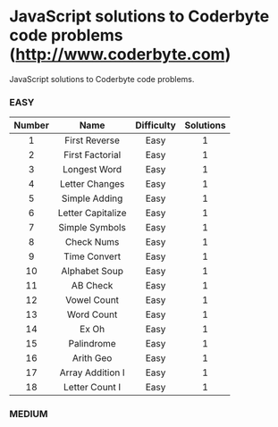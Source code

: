 # JavaScript solutions to Coderbyte code problems (http://www.coderbyte.com)

JavaScript solutions to Coderbyte code problems.  

### EASY

| Number |   Name             | Difficulty | Solutions |
|:------:|:------------------:|:----------:|:---------:|
|    1   | First Reverse      |   Easy     |     1     |
|    2   | First Factorial    |   Easy     |     1     |
|    3   | Longest Word       |   Easy     |     1     |
|    4   | Letter Changes     |   Easy     |     1     |
|    5   | Simple Adding      |   Easy     |     1     |
|    6   | Letter Capitalize  |   Easy     |     1     |
|    7   | Simple Symbols     |   Easy     |     1     |
|    8   | Check Nums         |   Easy     |     1     |
|    9   | Time Convert       |   Easy     |     1     |
|   10   | Alphabet Soup      |   Easy     |     1     |
|   11   | AB Check           |   Easy     |     1     |
|   12   | Vowel Count        |   Easy     |     1     |
|   13   | Word Count         |   Easy     |     1     |
|   14   | Ex Oh              |   Easy     |     1     |
|   15   | Palindrome         |   Easy     |     1     |
|   16   | Arith Geo          |   Easy     |     1     |
|   17   | Array Addition I   |   Easy     |     1     |
|   18   | Letter Count I     |   Easy     |     1     |

### MEDIUM
